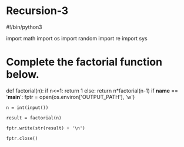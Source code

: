 # Recursion-3

#!/bin/python3

import math
import os
import random
import re
import sys

# Complete the factorial function below.
def factorial(n):
    if n<=1:
        return 1
    else:
        return n*factorial(n-1)
if __name__ == '__main__':
    fptr = open(os.environ['OUTPUT_PATH'], 'w')

    n = int(input())

    result = factorial(n)

    fptr.write(str(result) + '\n')

    fptr.close()
